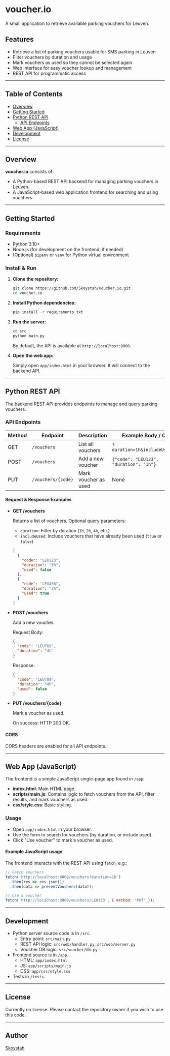 # voucher.io

A small application to retrieve available parking vouchers for Leuven.

## Features

- Retrieve a list of parking vouchers usable for SMS parking in Leuven
- Filter vouchers by duration and usage
- Mark vouchers as used so they cannot be selected again
- Web interface for easy voucher lookup and management
- REST API for programmatic access

---

## Table of Contents

- [Overview](#overview)
- [Getting Started](#getting-started)
- [Python REST API](#python-rest-api)
  - [API Endpoints](#api-endpoints)
- [Web App (JavaScript)](#web-app-javascript)
- [Development](#development)
- [License](#license)

---

## Overview

**voucher.io** consists of:
- A Python-based REST API backend for managing parking vouchers in Leuven.
- A JavaScript-based web application frontend for searching and using vouchers.

---

## Getting Started

### Requirements

- Python 3.10+
- Node.js (for development on the frontend, if needed)
- (Optional) `pipenv` or `venv` for Python virtual environment

### Install & Run

1. **Clone the repository:**

   ```sh
   git clone https://github.com/Skoystah/voucher.io.git
   cd voucher.io
   ```

2. **Install Python dependencies:**

   ```sh
   pip install -r requirements.txt
   ```

3. **Run the server:**

   ```sh
   cd src
   python main.py
   ```

   By default, the API is available at `http://localhost:8000`.

4. **Open the web app:**

   Simply open `app/index.html` in your browser. It will connect to the backend API.

---

## Python REST API

The backend REST API provides endpoints to manage and query parking vouchers.

### API Endpoints

| Method | Endpoint                     | Description                                 | Example Body / Query          |
|--------|------------------------------|---------------------------------------------|-------------------------------|
| GET    | `/vouchers`                  | List all vouchers                           | `?duration=1h&includeUsed=false` |
| POST   | `/vouchers`                  | Add a new voucher                           | `{"code": "LEU123", "duration": "1h"}` |
| PUT    | `/vouchers/{code}`           | Mark voucher as used                        | None                          |

#### Request & Response Examples

- **GET /vouchers**

  Returns a list of vouchers. Optional query parameters:
    - `duration`: Filter by duration (`1h`, `2h`, `4h`, etc.)
    - `includeUsed`: Include vouchers that have already been used (`true` or `false`)

  ```json
  [
    {
      "code": "LEU123",
      "duration": "1h",
      "used": false
    },
    {
      "code": "LEU456",
      "duration": "2h",
      "used": true
    }
  ]
  ```

- **POST /vouchers**

  Add a new voucher.

  Request Body:

  ```json
  {
    "code": "LEU789",
    "duration": "4h"
  }
  ```

  Response:

  ```json
  {
    "code": "LEU789",
    "duration": "4h",
    "used": false
  }
  ```

- **PUT /vouchers/{code}**

  Mark a voucher as used.

  On success: HTTP 200 OK.

#### CORS

CORS headers are enabled for all API endpoints.

---

## Web App (JavaScript)

The frontend is a simple JavaScript single-page app found in `/app`:

- **index.html**: Main HTML page.
- **scripts/main.js**: Contains logic to fetch vouchers from the API, filter results, and mark vouchers as used.
- **css/style.css**: Basic styling.

### Usage

- Open `app/index.html` in your browser.
- Use the form to search for vouchers (by duration, or include used).
- Click "Use voucher" to mark a voucher as used.

#### Example JavaScript usage

The frontend interacts with the REST API using `fetch`, e.g.:

```javascript
// Fetch vouchers
fetch('http://localhost:8000/vouchers?duration=1h')
  .then(res => res.json())
  .then(data => presentVouchers(data));

// Use a voucher
fetch('http://localhost:8000/vouchers/LEU123', { method: 'PUT' });
```

---

## Development

- Python server source code is in `/src`.
  - Entry point: `src/main.py`
  - REST API logic: `src/web/handler.py`, `src/web/server.py`
  - Voucher DB logic: `src/voucher/db.py`
- Frontend source is in `/app`.
  - HTML: `app/index.html`
  - JS: `app/scripts/main.js`
  - CSS: `app/css/style.css`
- Tests in `/tests`.

---

## License

Currently no license. Please contact the repository owner if you wish to use this code.

---

## Author

[Skoystah](https://github.com/Skoystah)

